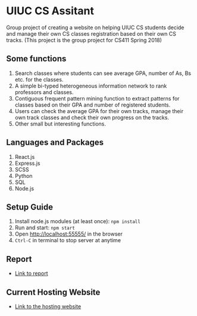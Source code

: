 # UIUC CS Assitant
Group project of creating a website on helping UIUC CS students decide and manage their own CS classes registration based on their own CS tracks.
(This project is the group project for CS411 Spring 2018)

## Some functions
1. Search classes where students can see average GPA, number of As, Bs etc. for the classes.
2. A simple bi-typed heterogeneous information network to rank professors and classes.
3. Contiguous frequent pattern mining function to extract patterns for classes based on their GPA and number of registered students.
4. Users can check the average GPA for their own tracks, manage their own track classes and check their own progress on the tracks.
5. Other small but interesting functions.

## Languages and Packages
1. React.js
2. Express.js
3. SCSS
4. Python
5. SQL
6. Node.js

## Setup Guide
1. Install node.js modules (at least once): `npm install`
2. Run and start: `npm start`
3. Open [http://localhost:55555/](http://localhost:55555/) in the browser
4. `Ctrl-C` in terminal to stop server at anytime

## Report
* [Link to report](https://drive.google.com/file/d/1KGRRzm-UL7vFbp7lt5DvGVlx0PMpM8L7/view?usp=sharing)

## Current Hosting Website
* [Link to the hosting website](http://csassistant.web.engr.illinois.edu:55555/)
